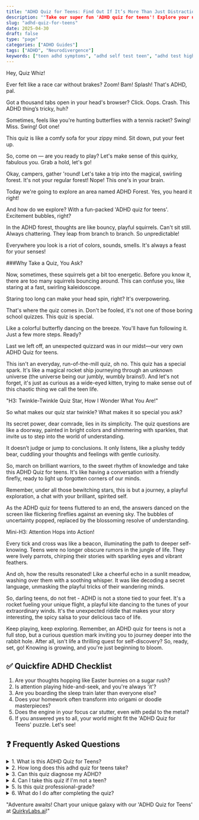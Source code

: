 ```yaml
---
title: "ADHD Quiz for Teens: Find Out If It’s More Than Just Distraction"
description: ""Take our super fun 'ADHD quiz for teens'! Explore your unique brain, chase curiosity, and make ADHD your superpower!""
slug: "adhd-quiz-for-teens"
date: 2025-04-30
draft: false
type: "page"
categories: ["ADHD Guides"]
tags: ["ADHD", "Neurodivergence"]
keywords: ["teen adhd symptoms", "adhd self test teen", "adhd test high school"]
---
```


Hey, Quiz Whiz! 

Ever felt like a race car without brakes? Zoom! Bam! Splash! That's ADHD, pal.

Got a thousand tabs open in your head's browser? Click. Oops. Crash. This ADHD thing’s tricky, huh?

Sometimes, feels like you're hunting butterflies with a tennis racket? Swing! Miss. Swing! Got one!

This quiz is like a comfy sofa for your zippy mind. Sit down, put your feet up.

So, come on — are you ready to play? Let's make sense of this quirky, fabulous you. Grab a hold, let's go!

Okay, campers, gather 'round! Let's take a trip into the magical, swirling forest. It's not your regular forest! Nope! This one's in your brain.

Today we're going to explore an area named ADHD Forest. Yes, you heard it right! 

And how do we explore? With a fun-packed 'ADHD quiz for teens'. Excitement bubbles, right?

In the ADHD forest, thoughts are like bouncy, playful squirrels. Can't sit still. Always chattering. They leap from branch to branch. So unpredictable! 

Everywhere you look is a riot of colors, sounds, smells. It's always a feast for your senses!

###Why Take a Quiz, You Ask?

Now, sometimes, these squirrels get a bit too energetic. Before you know it, there are too many squirrels bouncing around. This can confuse you, like staring at a fast, swirling kaleidoscope. 

Staring too long can make your head spin, right? It's overpowering. 

That's where the quiz comes in. Don't be fooled, it's not one of those boring school quizzes. This quiz is special. 

Like a colorful butterfly dancing on the breeze. You'll have fun following it. Just a few more steps. Ready?

Last we left off, an unexpected quizzard was in our midst—our very own ADHD Quiz for teens.

This isn't an everyday, run-of-the-mill quiz, oh no. This quiz has a special spark. It's like a magical rocket ship journeying through an unknown universe (the universe being our jumbly, wumbly brains!). And let's not forget, it's just as curious as a wide-eyed kitten, trying to make sense out of this chaotic thing we call the teen life.

"H3: Twinkle-Twinkle Quiz Star, How I Wonder What You Are!"

So what makes our quiz star twinkle? What makes it so special you ask?

Its secret power, dear comrade, lies in its simplicity. The quiz questions are like a doorway, painted in bright colors and shimmering with sparkles, that invite us to step into the world of understanding. 

It doesn’t judge or jump to conclusions. It only listens, like a plushy teddy bear, cuddling your thoughts and feelings with gentle curiosity.

So, march on brilliant warriors, to the sweet rhythm of knowledge and take this ADHD Quiz for teens. It's like having a conversation with a friendly firefly, ready to light up forgotten corners of our minds.

Remember, under all those bewitching stars, this is but a journey, a playful exploration, a chat with your brilliant, spirited self.

As the ADHD quiz for teens fluttered to an end, the answers danced on the screen like flickering fireflies against an evening sky. The bubbles of uncertainty popped, replaced by the blossoming resolve of understanding.

Mini-H3: Attention Hops into Action!

Every tick and cross was like a beacon, illuminating the path to deeper self-knowing. Teens were no longer obscure rumors in the jungle of life. They were lively parrots, chirping their stories with sparkling eyes and vibrant feathers.

And oh, how the results resonated! Like a cheerful echo in a sunlit meadow, washing over them with a soothing whisper. It was like decoding a secret language, unmasking the playful tricks of their wandering minds. 

So, darling teens, do not fret - ADHD is not a stone tied to your feet. It's a rocket fueling your unique flight, a playful kite dancing to the tunes of your extraordinary winds. It's the unexpected riddle that makes your story interesting, the spicy salsa to your delicious taco of life.

Keep playing, keep exploring. Remember, an ADHD quiz for teens is not a full stop, but a curious question mark inviting you to journey deeper into the rabbit hole. After all, isn't life a thrilling quest for self-discovery? So, ready, set, go! Knowing is growing, and you're just beginning to bloom.

## ✅ Quickfire ADHD Checklist

1. Are your thoughts hopping like Easter bunnies on a sugar rush?  
2. Is attention playing hide-and-seek, and you're always 'it'?  
3. Are you boarding the sleep train later than everyone else?  
4. Does your homework often transform into origami or doodle masterpieces?  
5. Does the engine in your focus car stutter, even with pedal to the metal? 
6. If you answered yes to all, your world might fit the 'ADHD Quiz for Teens' puzzle. Let's see!

## ❓ Frequently Asked Questions

<details><summary>1. What is this ADHD Quiz for Teens?</summary>
Oh, it's a fun little detective tool! Helps find small clues if you might have this bouncy thing called ADHD. Like playing 'spot the difference' but with your feelings!</details>

<details><summary>2. How long does this adhd quiz for teens take?</summary>
Got a spare 10 minutes? Go, take the quiz! Like a mini adventure into the land of your mind. Just remember, it's not a race, so you can explore at your own pace. </details>

<details><summary>3. Can this quiz diagnose my ADHD?</summary>
Eh-eh, it's a quiz, not a doc! It can show signs but can't confirm ADHD. A doctor is like a puzzle master. Only they can find all the missing pieces for a diagnosis! </details>

<details><summary>4. Can I take this quiz if I'm not a teen?</summary>
Of course, silly! Life's too short for age limits. Just note that this adhd quiz for teens is, well, teens-focused. Adult ADHD may feel a bit different. </details>

<details><summary>5. Is this quiz professional-grade?</summary>
It's solid, but not magic⸺it's based on professional-grade ADHD scales. Think of it as a marshmallow-roasting stick, not the fire itself!</details>

<details><summary>6. What do I do after completing the quiz?</summary>
After the quiz, show your results to your doc. It's like a tiny treasure map about you. They can then guide you on your journey with expert advice.</details>

"Adventure awaits! Chart your unique galaxy with our 'ADHD Quiz for Teens' at [QuirkyLabs.ai](https://quirkylabs.ai)!"